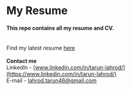 # My Resume
#### This repo contains all my resume and CV.
<br> Find my latest resume [here](https://github.com/tarunlahrod/My-resume/blob/master/Tarun%20Lahrod%20CV%20(26%20Feb%2C%202020).pdf)
<br><br>
__Contact me__
<br> LinkedIn - [www.linkedin.com/in/tarun-lahrod/](https://www.linkedin.com/in/tarun-lahrod/)
<br> E-mail - lahrod.tarun46@gmail.com
